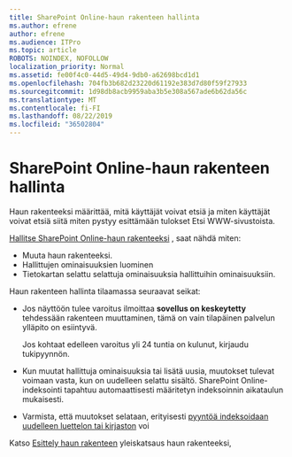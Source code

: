 ```yaml
---
title: SharePoint Online-haun rakenteen hallinta
ms.author: efrene
author: efrene
ms.audience: ITPro
ms.topic: article
ROBOTS: NOINDEX, NOFOLLOW
localization_priority: Normal
ms.assetid: fe00f4c0-44d5-49d4-9db0-a62698bcd1d1
ms.openlocfilehash: 704fb3b682d23220d61192e383d7d80f59f27933
ms.sourcegitcommit: 1d98db8acb9959aba3b5e308a567ade6b62da56c
ms.translationtype: MT
ms.contentlocale: fi-FI
ms.lasthandoff: 08/22/2019
ms.locfileid: "36502804"
---
```

# <a name="manage-search-schema-in-sharepoint-online"></a>SharePoint Online-haun rakenteen hallinta

Haun rakenteeksi määrittää, mitä käyttäjät voivat etsiä ja miten käyttäjät voivat etsiä siitä miten pystyy esittämään tulokset Etsi WWW-sivustoista. 

[Hallitse SharePoint Online-haun rakenteeksi](https://docs.microsoft.com/sharepoint/manage-search-schema) , saat nähdä miten: 
- Muuta haun rakenteeksi.
- Hallittujen ominaisuuksien luominen
- Tietokartan selattu selattuja ominaisuuksia hallittuihin ominaisuuksiin.

Haun rakenteen hallinta tilaamassa seuraavat seikat:

- Jos näyttöön tulee varoitus ilmoittaa **sovellus on keskeytetty** tehdessään rakenteen muuttaminen, tämä on vain tilapäinen palvelun ylläpito on esiintyvä. 

    Jos kohtaat edelleen varoitus yli 24 tuntia on kulunut, kirjaudu tukipyynnön.
- Kun muutat hallittuja ominaisuuksia tai lisätä uusia, muutokset tulevat voimaan vasta, kun on uudelleen selattu sisältö. SharePoint Online-indeksointi tapahtuu automaattisesti määritetyn indeksoinnin aikataulun mukaisesti.
- Varmista, että muutokset selataan, erityisesti [pyyntöä indeksoidaan uudelleen luettelon tai kirjaston](https://docs.microsoft.com/sharepoint/manage-search-schema#request-re-indexing-of-a-document-library-or-list) voi 

Katso [Esittely haun rakenteen](https://blogs.technet.microsoft.com/tothesharepoint/2012/11/25/introducing-search-schema-for-sharepoint-2013/) yleiskatsaus haun rakenteeksi, 


